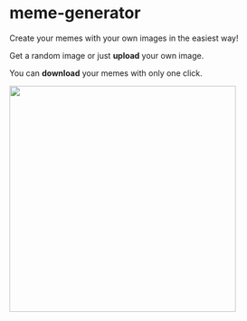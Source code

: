 # meme-generator
Create your memes with your own images in the easiest way!

Get a random image or just **upload** your own image.

You can **download** your memes with only one click.

<img src="https://i.ibb.co/gMFZ32S/meme-6.jpg" width="400px" />
